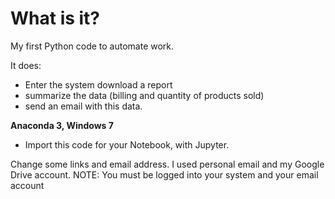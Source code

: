 <h1>What is it?</h1>
My first Python code to automate work.

It does:

<ul>
<li>Enter the system download a report</li>
<li>summarize the data (billing and quantity of products sold)</li>
<li>send an email with this data.</li>
</ul>

<b>Anaconda 3, Windows 7</b>

- Import this code for your Notebook, with Jupyter.

Change some links and email address.
I used personal email and my Google Drive account.
NOTE: You must be logged into your system and your email account

